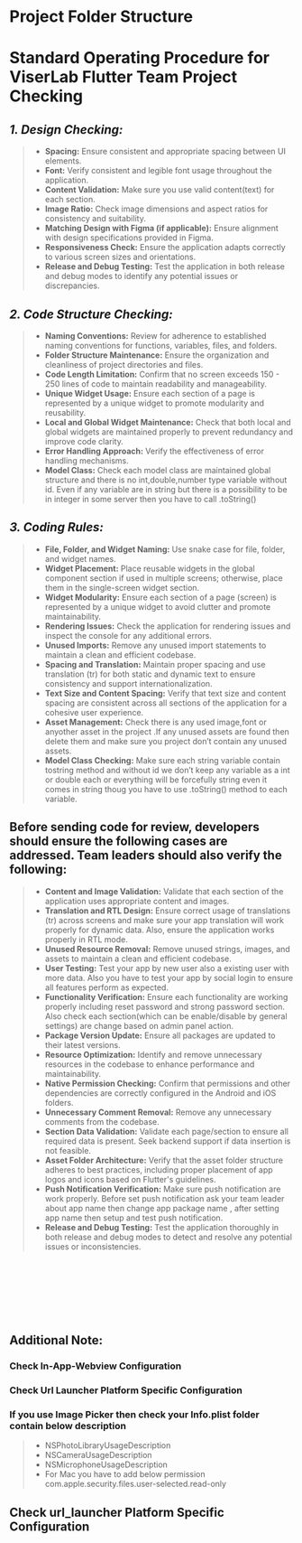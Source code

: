 # Project Folder Structure

# Standard Operating Procedure for ViserLab Flutter Team Project Checking

 ## *1. Design Checking:*
>
 > - **Spacing:** Ensure consistent and appropriate spacing between UI elements.
 > - **Font:** Verify consistent and legible font usage throughout the application.
 > - **Content Validation:** Make sure you use valid content(text) for each section.
 > - **Image Ratio:** Check image dimensions and aspect ratios for consistency and suitability.
 > - **Matching Design with Figma (if applicable):** Ensure alignment with design specifications provided in Figma.
 > - **Responsiveness Check:** Ensure the application adapts correctly to various screen sizes and orientations.
 > - **Release and Debug Testing:** Test the application in both release and debug modes to identify any potential issues or discrepancies.


 ## *2. Code Structure Checking:*
>
> - **Naming Conventions:** Review for adherence to established naming conventions for functions, variables, files, and folders.
> - **Folder Structure Maintenance:** Ensure the organization and cleanliness of project directories and files.
> - **Code Length Limitation:** Confirm that no screen exceeds 150 - 250 lines of code to maintain readability and manageability.
> - **Unique Widget Usage:** Ensure each section of a page is represented by a unique widget to promote modularity and reusability.
> - **Local and Global Widget Maintenance:** Check that both local and global widgets are maintained properly to prevent redundancy and improve code clarity.
> - **Error Handling Approach:** Verify the effectiveness of error handling mechanisms.
> - **Model Class:** Check each model class are maintained global structure and there is no int,double,number type variable without id. Even if any variable are in string but there is a possibility to be in integer in some server then you have to call .toString()
## *3. Coding Rules:*
> - **File, Folder, and Widget Naming:** Use snake case for file, folder, and widget names.
> - **Widget Placement:** Place reusable widgets in the global component section if used in multiple screens; otherwise, place them in the single-screen widget section.
> - **Widget Modularity:** Ensure each section of a page (screen) is represented by a unique widget to avoid clutter and promote maintainability.
> - **Rendering Issues:** Check the application for rendering issues and inspect the console for any additional errors.
> - **Unused Imports:** Remove any unused import statements to maintain a clean and efficient codebase.
> - **Spacing and Translation:** Maintain proper spacing and use translation (tr) for both static and dynamic text to ensure consistency and support internationalization.
> - **Text Size and Content Spacing:** Verify that text size and content spacing are consistent across all sections of the application for a cohesive user experience.
> - **Asset Management:** Check there is any used image,font or anyother asset in the project .If any unused assets are found then delete them and make sure you project don’t contain any unused  assets.
> - **Model Class Checking:** Make sure each string variable contain tostring method and without id we don’t keep any variable as a int or double each or everything will be forcefully string even it comes in string  thoug you have to  use .toString() method to each variable.
   
## Before sending code for review, developers should ensure the following cases are addressed. Team leaders should also verify the following:
>
> - **Content and Image Validation:** Validate that each section of the application uses appropriate content and images.
> - **Translation and RTL Design:** Ensure correct usage of translations (tr) across screens and make sure your app translation will work properly for dynamic data. Also, ensure the application works properly in RTL mode.
> - **Unused Resource Removal:** Remove unused strings, images, and assets to maintain a clean and efficient codebase.
> - **User Testing:** Test your app by new user also a existing user with more data. Also you have to test your app by social login to ensure all features perform as expected.
> - **Functionality Verification:** Ensure each functionality are working properly including reset password and strong password section. Also check each section(which can be enable/disable by general settings) are change based on admin panel action.
> - **Package Version Update:** Ensure all packages are updated to their latest versions.
> - **Resource Optimization:** Identify and remove unnecessary resources in the codebase to enhance performance and maintainability.
> - **Native Permission Checking:** Confirm that permissions and other dependencies are correctly configured in the Android and iOS folders.
> - **Unnecessary Comment Removal:** Remove any unnecessary comments from the codebase.
> - **Section Data Validation:** Validate each page/section to ensure all required data is present. Seek backend support if data insertion is not feasible.
> - **Asset Folder Architecture:** Verify that the asset folder structure adheres to best practices, including proper placement of app logos and icons based on Flutter's guidelines.
> - **Push Notification Verification:** Make sure push notification are work properly. Before set push notification ask your team leader about app name then change app package name , after setting app name then setup and test push notification.
> - **Release and Debug Testing:** Test the application thoroughly in both release and debug modes to detect and resolve any potential issues or inconsistencies.

<br><br/>
<br><br/>
<br><br/>

## Additional Note: 
### Check In-App-Webview Configuration
### Check Url Launcher Platform Specific Configuration
### If you use Image Picker then check your Info.plist folder contain below description
>
> - NSPhotoLibraryUsageDescription
> - NSCameraUsageDescription
> - NSMicrophoneUsageDescription
> - For Mac you have to add below permission <key>com.apple.security.files.user-selected.read-only</key>
    <true/>

## Check url_launcher Platform Specific Configuration